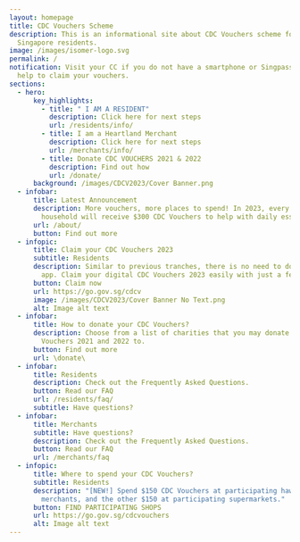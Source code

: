 ```yaml
---
layout: homepage
title: CDC Vouchers Scheme
description: This is an informational site about CDC Vouchers scheme for
  Singapore residents.
image: /images/isomer-logo.svg
permalink: /
notification: Visit your CC if you do not have a smartphone or Singpass or need
  help to claim your vouchers.
sections:
  - hero:
      key_highlights:
        - title: " I AM A RESIDENT"
          description: Click here for next steps
          url: /residents/info/
        - title: I am a Heartland Merchant
          description: Click here for next steps
          url: /merchants/info/
        - title: Donate CDC VOUCHERS 2021 & 2022
          description: Find out how
          url: /donate/
      background: /images/CDCV2023/Cover Banner.png
  - infobar:
      title: Latest Announcement
      description: More vouchers, more places to spend! In 2023, every Singaporean
        household will receive $300 CDC Vouchers to help with daily essentials.
      url: /about/
      button: Find out more
  - infopic:
      title: Claim your CDC Vouchers 2023
      subtitle: Residents
      description: Similar to previous tranches, there is no need to download a mobile
        app. Claim your digital CDC Vouchers 2023 easily with just a few taps.
      button: Claim now
      url: https://go.gov.sg/cdcv
      image: /images/CDCV2023/Cover Banner No Text.png
      alt: Image alt text
  - infobar:
      title: How to donate your CDC Vouchers?
      description: Choose from a list of charities that you may donate your CDC
        Vouchers 2021 and 2022 to.
      button: Find out more
      url: \donate\
  - infobar:
      title: Residents
      description: Check out the Frequently Asked Questions.
      button: Read our FAQ
      url: /residents/faq/
      subtitle: Have questions?
  - infobar:
      title: Merchants
      subtitle: Have questions?
      description: Check out the Frequently Asked Questions.
      button: Read our FAQ
      url: /merchants/faq
  - infopic:
      title: Where to spend your CDC Vouchers?
      subtitle: Residents
      description: "[NEW!] Spend $150 CDC Vouchers at participating hawkers/heartland
        merchants, and the other $150 at participating supermarkets."
      button: FIND PARTICIPATING SHOPS
      url: https://go.gov.sg/cdcvouchers
      alt: Image alt text
---
```

